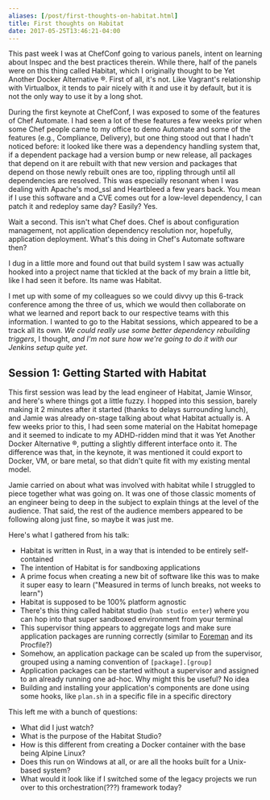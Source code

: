 ```yaml
---
aliases: [/post/first-thoughts-on-habitat.html]
title: First thoughts on Habitat
date: 2017-05-25T13:46:21-04:00
---
```


This past week I was at ChefConf going to various panels, intent on learning about Inspec and the best practices therein. While there, half of the panels were on this thing called Habitat, which I originally thought to be Yet Another Docker Alternative &reg;. First of all, it's not. Like Vagrant's relationship with Virtualbox, it tends to pair nicely with it and use it by default, but it is not the only way to use it by a long shot.

During the first keynote at ChefConf, I was exposed to some of the features of Chef Automate. I had seen a lot of these features a few weeks prior when some Chef people came to my office to demo Automate and some of the features (e.g., Compliance, Delivery), but one thing stood out that I hadn't noticed before: it looked like there was a dependency handling system that, if a dependent package had a version bump or new release, all packages that depend on it are rebuilt with that new version and packages that depend on those newly rebuilt ones are too, rippling through until all dependencies are resolved. This was especially resonant when I was dealing with Apache's mod_ssl and Heartbleed a few years back. You mean if I use this software and a CVE comes out for a low-level dependency, I can patch it and redeploy same day? Easily? Yes.

Wait a second. This isn't what Chef does. Chef is about configuration management, not application dependency resolution nor, hopefully, application deployment. What's this doing in Chef's Automate software then?

I dug in a little more and found out that build system I saw was actually hooked into a project name that tickled at the back of my brain a little bit, like I had seen it before. Its name was Habitat.

I met up with some of my colleagues so we could divvy up this 6-track conference among the three of us, which we would then collaborate on what we learned and report back to our respective teams with this information. I wanted to go to the Habitat sessions, which appeared to be a track all its own. _We could really use some better dependency rebuilding triggers_, I thought, _and I'm not sure how we're going to do it with our Jenkins setup quite yet_.

## Session 1: Getting Started with Habitat

This first session was lead by the lead engineer of Habitat, Jamie Winsor, and here's where things got a little fuzzy. I hopped into this session, barely making it 2 minutes after it started (thanks to delays surrounding lunch), and Jamie was already on-stage talking about what Habitat actually is. A few weeks prior to this, I had seen some material on the Habitat homepage and it seemed to indicate to my ADHD-ridden mind that it was Yet Another Docker Alternative &reg;, putting a slightly different interface onto it. The difference was that, in the keynote, it was mentioned it could export to Docker, VM, or bare metal, so that didn't quite fit with my existing mental model.

Jamie carried on about what was involved with habitat while I struggled to piece together what was going on. It was one of those classic moments of an engineer being to deep in the subject to explain things at the level of the audience. That said, the rest of the audience members appeared to be following along just fine, so maybe it was just me.

Here's what I gathered from his talk:

- Habitat is written in Rust, in a way that is intended to be entirely self-contained
- The intention of Habitat is for sandboxing applications
- A prime focus when creating a new bit of software like this was to make it super easy to learn ("Measured in terms of lunch breaks, not weeks to learn")
- Habitat is supposed to be 100% platform agnostic
- There's this thing called habitat studio (`hab studio enter`) where you can hop into that super sandboxed environment from your terminal
- This supervisor thing appears to aggregate logs and make sure application packages are running correctly (similar to [Foreman](https://rubygems.org/gems/foreman) and its Procfile?)
- Somehow, an application package can be scaled up from the supervisor, grouped using a naming convention of `[package].[group]`
- Application packages can be started without a supervisor and assigned to an already running one ad-hoc. Why might this be useful? No idea
- Building and installing your application's components are done using some hooks, like `plan.sh` in a specific file in a specific directory

This left me with a bunch of questions:

- What did I just watch?
- What is the purpose of the Habitat Studio?
- How is this different from creating a Docker container with the base being Alpine Linux?
- Does this run on Windows at all, or are all the hooks built for a Unix-based system?
- What would it look like if I switched some of the legacy projects we run over to this orchestration(???) framework today?
